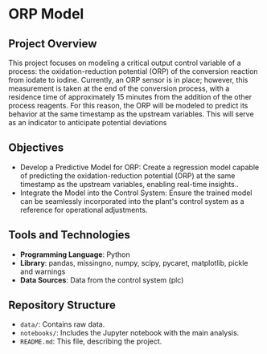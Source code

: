 # ORP Model

## Project Overview
This project focuses on modeling a critical output control variable of a process: the oxidation-reduction potential (ORP) of the conversion reaction from iodate to iodine. Currently, an ORP sensor is in place; however, this measurement is taken at the end of the conversion process, with a residence time of approximately 15 minutes from the addition of the other process reagents. For this reason, the ORP will be modeled to predict its behavior at the same timestamp as the upstream variables. This will serve as an indicator to anticipate potential deviations


## Objectives
- Develop a Predictive Model for ORP: Create a regression model capable of predicting the oxidation-reduction potential (ORP) at the same timestamp as the upstream variables, enabling 
  real-time insights..
- Integrate the Model into the Control System: Ensure the trained model can be seamlessly incorporated into the plant's control system as a reference for operational adjustments.

## Tools and Technologies
- **Programming Language**: Python
- **Library**: pandas, missingno, numpy, scipy, pycaret, matplotlib, pickle and warnings
- **Data Sources**: Data from the control system (plc)

## Repository Structure
- `data/`: Contains raw data.
- `notebooks/`: Includes the Jupyter notebook with the main analysis.
- `README.md`: This file, describing the project.

